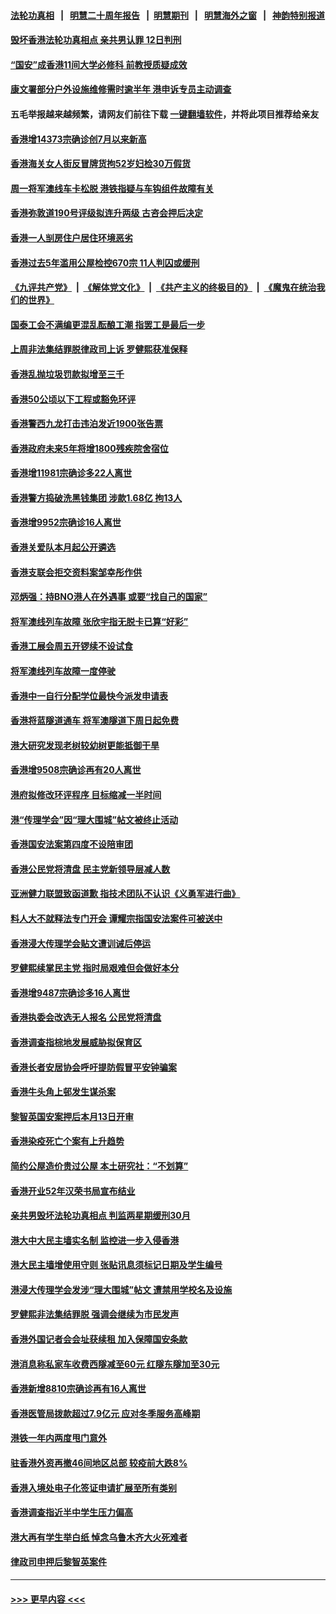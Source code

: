 #### [法轮功真相](https://github.com/gfw-breaker/truth/blob/master/README.md?t=0) &nbsp;&nbsp;|&nbsp;&nbsp; [明慧二十周年报告](https://github.com/gfw-breaker/mh-reports/blob/master/README.md?t=0) &nbsp;&nbsp;|&nbsp;&nbsp;[明慧期刊](https://github.com/gfw-breaker/mh-qikan) &nbsp;&nbsp;|&nbsp;&nbsp; [明慧海外之窗](https://github.com/gfw-breaker/mh-news/blob/master/README.md?t=0) &nbsp;&nbsp;|&nbsp;&nbsp; [神韵特别报道](https://github.com/gfw-breaker/mh-news/blob/master/shenyun.md?t=0)
#### [毁坏香港法轮功真相点 亲共男认罪 12日判刑](../pages/nsc415/n13881982.md?t=12102302) 
#### [“国安”成香港11间大学必修科 前教授质疑成效](../pages/nsc415/n13881486.md?t=12102302) 
#### [康文署部分户外设施维修需时逾半年 港申诉专员主动调查](../pages/nsc415/n13881206.md?t=12102302) 
#### 五毛举报越来越频繁，请网友们前往下载 [一键翻墙软件](https://github.com/gfw-breaker/ssr-accounts)，并将此项目推荐给亲友
#### [香港增14373宗确诊创7月以来新高](../pages/nsc415/n13881195.md?t=12102302) 
#### [香港海关女人街反冒牌货拘52岁妇检30万假货](../pages/nsc415/n13881193.md?t=12102302) 
#### [周一将军澳线车卡松脱 港铁指疑与车钩组件故障有关](../pages/nsc415/n13881187.md?t=12102302) 
#### [香港弥敦道190号评级拟连升两级 古咨会押后决定](../pages/nsc415/n13881181.md?t=12102302) 
#### [香港一人㓥房住户居住环境恶劣](../pages/nsc415/n13881173.md?t=12102302) 
#### [香港过去5年滥用公屋检控670宗 11人判囚或缓刑](../pages/nsc415/n13880522.md?t=12102302) 
#### [《九评共产党》](https://github.com/begood0513/9ping.md/blob/master/README.md) &nbsp;|&nbsp; [《解体党文化》](../../../../jtdwh.md/blob/master/README.md)  &nbsp;|&nbsp; [《共产主义的终极目的》](../../../../gczydzjmd.md/blob/master/README.md) &nbsp;|&nbsp; [《魔鬼在统治我们的世界》](../../../../mgztzwmdsj.md/blob/master/README.md) 
#### [国泰工会不满编更混乱酝酿工潮 指罢工是最后一步](../pages/nsc415/n13880517.md?t=12102302) 
#### [上周非法集结罪脱律政司上诉 罗健熙获准保释](../pages/nsc415/n13880512.md?t=12102302) 
#### [香港乱抛垃圾罚款拟增至三千](../pages/nsc415/n13880498.md?t=12102302) 
#### [香港50公顷以下工程或豁免环评](../pages/nsc415/n13880483.md?t=12102302) 
#### [香港警西九龙打击违泊发近1900张告票](../pages/nsc415/n13880477.md?t=12102302) 
#### [香港政府未来5年将增1800残疾院舍宿位](../pages/nsc415/n13880473.md?t=12102302) 
#### [香港增11981宗确诊多22人离世](../pages/nsc415/n13880439.md?t=12102302) 
#### [香港警方捣破洗黑钱集团 涉款1.68亿 拘13人](../pages/nsc415/n13879777.md?t=12102302) 
#### [香港增9952宗确诊16人离世](../pages/nsc415/n13879775.md?t=12102302) 
#### [香港关爱队本月起公开遴选](../pages/nsc415/n13879772.md?t=12102302) 
#### [香港支联会拒交资料案邹幸彤作供](../pages/nsc415/n13879761.md?t=12102302) 
#### [邓炳强：持BNO港人在外遇事 或要“找自己的国家”](../pages/nsc415/n13879758.md?t=12102302) 
#### [将军澳线列车故障 张欣宇指无脱卡已算“好彩”](../pages/nsc415/n13879753.md?t=12102302) 
#### [香港工展会周五开锣续不设试食](../pages/nsc415/n13879735.md?t=12102302) 
#### [将军澳线列车故障一度停驶](../pages/nsc415/n13879169.md?t=12102302) 
#### [香港中一自行分配学位最快今派发申请表](../pages/nsc415/n13879167.md?t=12102302) 
#### [香港将蓝隧道通车 将军澳隧道下周日起免费](../pages/nsc415/n13879155.md?t=12102302) 
#### [港大研究发现老树较幼树更能抵御干旱](../pages/nsc415/n13879147.md?t=12102302) 
#### [香港增9508宗确诊再有20人离世](../pages/nsc415/n13879140.md?t=12102302) 
#### [港府拟修改环评程序 目标缩减一半时间](../pages/nsc415/n13879135.md?t=12102302) 
#### [港“传理学会”因“理大围城”帖文被终止活动](../pages/nsc415/n13878891.md?t=12102302) 
#### [香港国安法案第四度不设陪审团](../pages/nsc415/n13878881.md?t=12102302) 
#### [香港公民党将清盘 民主党新领导层减人数](../pages/nsc415/n13878868.md?t=12102302) 
#### [亚洲健力联盟致函道歉 指技术团队不认识《义勇军进行曲》](../pages/nsc415/n13878636.md?t=12102302) 
#### [料人大不就释法专门开会 谭耀宗指国安法案件可被送中](../pages/nsc415/n13878634.md?t=12102302) 
#### [香港浸大传理学会贴文遭训诫后停运](../pages/nsc415/n13878631.md?t=12102302) 
#### [罗健熙续掌民主党 指时局艰难但会做好本分](../pages/nsc415/n13878625.md?t=12102302) 
#### [香港增9487宗确诊多16人离世](../pages/nsc415/n13878611.md?t=12102302) 
#### [香港执委会改选无人报名 公民党将清盘](../pages/nsc415/n13878598.md?t=12102302) 
#### [香港调查指棕地发展威胁拟保育区](../pages/nsc415/n13878581.md?t=12102302) 
#### [香港长者安居协会呼吁提防假冒平安钟骗案](../pages/nsc415/n13877076.md?t=12102302) 
#### [香港牛头角上邨发生谋杀案](../pages/nsc415/n13877069.md?t=12102302) 
#### [黎智英国安案押后本月13日开审](../pages/nsc415/n13877059.md?t=12102302) 
#### [香港染疫死亡个案有上升趋势](../pages/nsc415/n13877056.md?t=12102302) 
#### [简约公屋造价贵过公屋 本土研究社：“不划算”](../pages/nsc415/n13877050.md?t=12102302) 
#### [香港开业52年汉荣书局宣布结业](../pages/nsc415/n13877048.md?t=12102302) 
#### [亲共男毁坏法轮功真相点 判监两星期缓刑30月](../pages/nsc415/n13877030.md?t=12102302) 
#### [港大中大民主墙实名制 监控进一步入侵香港](../pages/nsc415/n13876428.md?t=12102302) 
#### [港大民主墙增使用守则 张贴讯息须标记日期及学生编号](../pages/nsc415/n13876414.md?t=12102302) 
#### [港浸大传理学会发涉“理大围城”帖文 遭禁用学校名及设施](../pages/nsc415/n13876405.md?t=12102302) 
#### [罗健熙非法集结罪脱 强调会继续为市民发声](../pages/nsc415/n13876396.md?t=12102302) 
#### [香港外国记者会会址获续租 加入保障国安条款](../pages/nsc415/n13876392.md?t=12102302) 
#### [港消息称私家车收费西隧减至60元 红隧东隧加至30元](../pages/nsc415/n13876387.md?t=12102302) 
#### [香港新增8810宗确诊再有16人离世](../pages/nsc415/n13876372.md?t=12102302) 
#### [香港医管局拨款超过7.9亿元 应对冬季服务高峰期](../pages/nsc415/n13876370.md?t=12102302) 
#### [港铁一年内两度甩门意外](../pages/nsc415/n13876365.md?t=12102302) 
#### [驻香港外资再撤46间地区总部 较疫前大跌8%](../pages/nsc415/n13875261.md?t=12102302) 
#### [香港入境处电子化签证申请扩展至所有类别](../pages/nsc415/n13875735.md?t=12102302) 
#### [香港调查指近半中学生压力偏高](../pages/nsc415/n13875726.md?t=12102302) 
#### [港大再有学生举白纸 悼念乌鲁木齐大火死难者](../pages/nsc415/n13875718.md?t=12102302) 
#### [律政司申押后黎智英案件](../pages/nsc415/n13875693.md?t=12102302) 

----
#### [ >>> 更早内容 <<< ](../indexes/nsc415-earlier.md)
